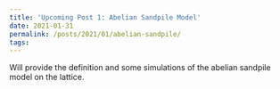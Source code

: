 ```yaml
---
title: 'Upcoming Post 1: Abelian Sandpile Model'
date: 2021-01-31
permalink: /posts/2021/01/abelian-sandpile/
tags:
---
```

 
Will provide the definition and some simulations of the abelian sandpile model on the lattice.
